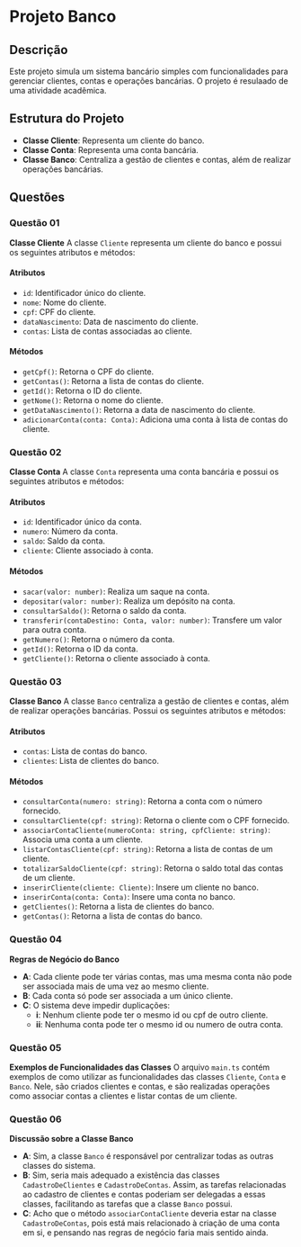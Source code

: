 # Projeto Banco

## Descrição
Este projeto simula um sistema bancário simples com funcionalidades para gerenciar clientes, contas e operações bancárias. O projeto é resulaado de uma atividade acadêmica.

## Estrutura do Projeto
- **Classe Cliente**: Representa um cliente do banco.
- **Classe Conta**: Representa uma conta bancária.
- **Classe Banco**: Centraliza a gestão de clientes e contas, além de realizar operações bancárias.

## Questões

### Questão 01
**Classe Cliente**
A classe `Cliente` representa um cliente do banco e possui os seguintes atributos e métodos:

#### Atributos
- `id`: Identificador único do cliente.
- `nome`: Nome do cliente.
- `cpf`: CPF do cliente.
- `dataNascimento`: Data de nascimento do cliente.
- `contas`: Lista de contas associadas ao cliente.

#### Métodos
- `getCpf()`: Retorna o CPF do cliente.
- `getContas()`: Retorna a lista de contas do cliente.
- `getId()`: Retorna o ID do cliente.
- `getNome()`: Retorna o nome do cliente.
- `getDataNascimento()`: Retorna a data de nascimento do cliente.
- `adicionarConta(conta: Conta)`: Adiciona uma conta à lista de contas do cliente.

### Questão 02
**Classe Conta**
A classe `Conta` representa uma conta bancária e possui os seguintes atributos e métodos:

#### Atributos
- `id`: Identificador único da conta.
- `numero`: Número da conta.
- `saldo`: Saldo da conta.
- `cliente`: Cliente associado à conta.

#### Métodos
- `sacar(valor: number)`: Realiza um saque na conta.
- `depositar(valor: number)`: Realiza um depósito na conta.
- `consultarSaldo()`: Retorna o saldo da conta.
- `transferir(contaDestino: Conta, valor: number)`: Transfere um valor para outra conta.
- `getNumero()`: Retorna o número da conta.
- `getId()`: Retorna o ID da conta.
- `getCliente()`: Retorna o cliente associado à conta.

### Questão 03
**Classe Banco**
A classe `Banco` centraliza a gestão de clientes e contas, além de realizar operações bancárias. Possui os seguintes atributos e métodos:

#### Atributos
- `contas`: Lista de contas do banco.
- `clientes`: Lista de clientes do banco.

#### Métodos
- `consultarConta(numero: string)`: Retorna a conta com o número fornecido.
- `consultarCliente(cpf: string)`: Retorna o cliente com o CPF fornecido.
- `associarContaCliente(numeroConta: string, cpfCliente: string)`: Associa uma conta a um cliente.
- `listarContasCliente(cpf: string)`: Retorna a lista de contas de um cliente.
- `totalizarSaldoCliente(cpf: string)`: Retorna o saldo total das contas de um cliente.
- `inserirCliente(cliente: Cliente)`: Insere um cliente no banco.
- `inserirConta(conta: Conta)`: Insere uma conta no banco.
- `getClientes()`: Retorna a lista de clientes do banco.
- `getContas()`: Retorna a lista de contas do banco.

### Questão 04
**Regras de Negócio do Banco**
- **A**: Cada cliente pode ter várias contas, mas uma mesma conta não pode ser associada mais de uma vez ao mesmo cliente.
- **B**: Cada conta só pode ser associada a um único cliente.
- **C**: O sistema deve impedir duplicações:
  - **i**: Nenhum cliente pode ter o mesmo id ou cpf de outro cliente.
  - **ii**: Nenhuma conta pode ter o mesmo id ou numero de outra conta.

### Questão 05
**Exemplos de Funcionalidades das Classes**
O arquivo `main.ts` contém exemplos de como utilizar as funcionalidades das classes `Cliente`, `Conta` e `Banco`. Nele, são criados clientes e contas, e são realizadas operações como associar contas a clientes e listar contas de um cliente.


### Questão 06
**Discussão sobre a Classe Banco**
- **A**: Sim, a classe `Banco` é responsável por centralizar todas as outras classes do sistema.
- **B**: Sim, seria mais adequado a existência das classes `CadastroDeClientes` e `CadastroDeContas`. Assim, as tarefas relacionadas ao cadastro de clientes e contas poderiam ser delegadas a essas classes, facilitando as tarefas que a classe `Banco` possui.
- **C**: Acho que o método `associarContaCliente` deveria estar na classe `CadastroDeContas`, pois está mais relacionado à criação de uma conta em si, e pensando nas regras de negócio faria mais sentido ainda.
